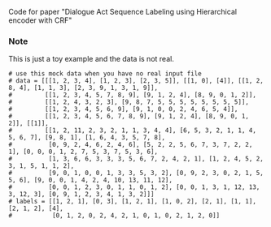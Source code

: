 Code for paper "Dialogue Act Sequence Labeling using Hierarchical encoder with CRF"
### Note
This is just a toy example and the data is not real.

    # use this mock data when you have no real input file
    # data = [[[1, 2, 3, 4], [1, 2, 3], [2, 3, 5]], [[1, 0], [4]], [[1, 2, 8, 4], [1, 1, 3], [2, 3, 9, 1, 3, 1, 9]],
    #         [[1, 2, 3, 4, 5, 7, 8, 9], [9, 1, 2, 4], [8, 9, 0, 1, 2]],
    #         [[1, 2, 4, 3, 2, 3], [9, 8, 7, 5, 5, 5, 5, 5, 5, 5, 5]],
    #         [[1, 2, 3, 4, 5, 6, 9], [9, 1, 0, 0, 2, 4, 6, 5, 4]],
    #         [[1, 2, 3, 4, 5, 6, 7, 8, 9], [9, 1, 2, 4], [8, 9, 0, 1, 2]], [[1]],
    #         [[1, 2, 11, 2, 3, 2, 1, 1, 3, 4, 4], [6, 5, 3, 2, 1, 1, 4, 5, 6, 7], [9, 8, 1], [1, 6, 4, 3, 5, 7, 8],
    #          [0, 9, 2, 4, 6, 2, 4, 6], [5, 2, 2, 5, 6, 7, 3, 7, 2, 2, 1], [0, 0, 0, 1, 2, 7, 5, 3, 7, 5, 3, 6],
    #          [1, 3, 6, 6, 3, 3, 3, 5, 6, 7, 2, 4, 2, 1], [1, 2, 4, 5, 2, 3, 1, 5, 1, 1, 2],
    #          [9, 0, 1, 0, 0, 1, 3, 3, 5, 3, 2], [0, 9, 2, 3, 0, 2, 1, 5, 5, 6], [9, 0, 0, 1, 4, 2, 4, 10, 13, 11, 12],
    #          [0, 0, 1, 2, 3, 0, 1, 1, 0, 1, 2], [0, 0, 1, 3, 1, 12, 13, 3, 12, 3], [0, 9, 1, 2, 3, 4, 1, 3, 2]]]
    # labels = [[1, 2, 1], [0, 3], [1, 2, 1], [1, 0, 2], [2, 1], [1, 1], [2, 1, 2], [4],
    #           [0, 1, 2, 0, 2, 4, 2, 1, 0, 1, 0, 2, 1, 2, 0]]